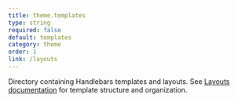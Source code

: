 ```yaml
---
title: theme.templates
type: string
required: false
default: templates
category: theme
order: 1
link: /layouts
---
```


Directory containing Handlebars templates and layouts. See [Layouts documentation](/layouts) for template structure and organization.

